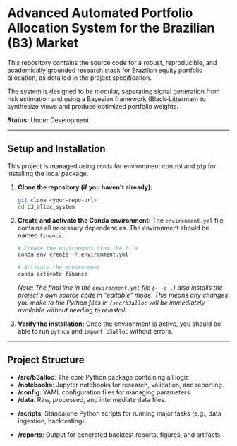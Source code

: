 # Advanced Automated Portfolio Allocation System for the Brazilian (B3) Market

This repository contains the source code for a robust, reproducible, and academically grounded research stack for Brazilian equity portfolio allocation, as detailed in the project specification.

The system is designed to be modular, separating signal generation from risk estimation and using a Bayesian framework (Black-Litterman) to synthesize views and produce optimized portfolio weights.

**Status:** Under Development

---

## Setup and Installation

This project is managed using `conda` for environment control and `pip` for installing the local package.

1.  **Clone the repository (if you haven't already):**
    ```bash
    git clone <your-repo-url>
    cd b3_alloc_system
    ```

2.  **Create and activate the Conda environment:**
    The `environment.yml` file contains all necessary dependencies. The environment should be named `finance`.
    ```bash
    # Create the environment from the file
    conda env create -f environment.yml

    # Activate the environment
    conda activate finance
    ```
    *Note: The final line in the `environment.yml` file (`- -e .`) also installs the project's own source code in "editable" mode. This means any changes you make to the Python files in `/src/b3alloc` will be immediately available without needing to reinstall.*

3.  **Verify the installation:**
    Once the environment is active, you should be able to run `python` and `import b3alloc` without errors.

---

## Project Structure

-   **/src/b3alloc**: The core Python package containing all logic.
-   **/notebooks**: Jupyter notebooks for research, validation, and reporting.
-   **/config**: YAML configuration files for managing parameters.
-   **/data**: Raw, processed, and intermediate data files.
*   **/scripts**: Standalone Python scripts for running major tasks (e.g., data ingestion, backtesting).
-   **/reports**: Output for generated backtest reports, figures, and artifacts.